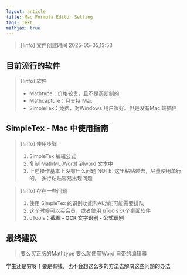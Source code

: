 ```yaml
---
layout: article
title: Mac Formula Editor Setting
tags: TeXt
mathjax: true
---
```

> [!info] 文件创建时间
> 2025-05-05,13:53

## 目前流行的软件
> [!info] 软件
> - Mathtype：价格较贵，且不是买断制的
> - Mathcapture：只支持 Mac 
> - SimpleTex：免费，对Windows 用户很好。但是没有Mac 端插件

## SimpleTex - Mac 中使用指南
> [!info] 使用步骤
> 1. SimpleTex 编辑公式
> 2. 复制 MathML(Word) 到word 文本中
> 3. 上述操作基本上没有什么问题
>  NOTE:
>  这里粘贴过去，尽量使用单行的。
>  多行粘贴容易出现问题

> [!info] 存在一些问题
> 1. 使用 SimpleTex 的识别功能和AI功能可能需要排队
> 2. 这个时候可以买会员，或者使用 uTools 这个桌面软件
> 3. uTools：**截图 - OCR 文字识别 - 公式识别**

## 最终建议
 > 要么买正版的Mathtype 要么就使用Word 自带的编辑器
 
学生还是穷呀！要是有钱，也不会想这么多的方法去解决这些问题的办法